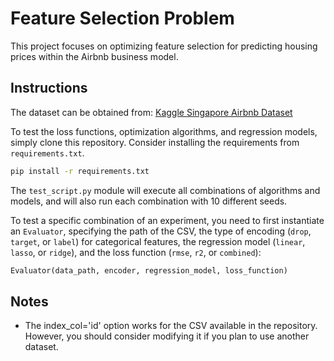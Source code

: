# Feature Selection Problem

This project focuses on optimizing feature selection for predicting housing prices within the Airbnb business model.

## Instructions

The dataset can be obtained from: [Kaggle Singapore Airbnb Dataset](https://www.kaggle.com/datasets/jojoker/singapore-airbnb)

To test the loss functions, optimization algorithms, and regression models, simply clone this repository. Consider installing the requirements from `requirements.txt`.
```bash
pip install -r requirements.txt
```

The `test_script.py` module will execute all combinations of algorithms and models, and will also run each combination with 10 different seeds.

To test a specific combination of an experiment, you need to first instantiate an `Evaluator`, specifying the path of the CSV, the type of encoding (`drop`, `target`, or `label`) for categorical features, the regression model (`linear`, `lasso`, or `ridge`), and the loss function (`rmse`, `r2`, or `combined`):

```python
Evaluator(data_path, encoder, regression_model, loss_function)
```

## Notes
- The index_col='id' option works for the CSV available in the repository. However, you should consider modifying it if you plan to use another dataset.
